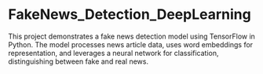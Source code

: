# FakeNews_Detection_DeepLearning
This project demonstrates a fake news detection model using TensorFlow in Python. The model processes news article data, uses word embeddings for representation, and leverages a neural network for classification, distinguishing between fake and real news.
